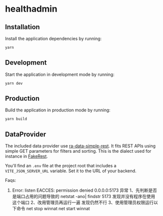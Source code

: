 # healthadmin

## Installation

Install the application dependencies by running:

```sh
yarn
```

## Development

Start the application in development mode by running:

```sh
yarn dev
```

## Production

Build the application in production mode by running:

```sh
yarn build
```

## DataProvider

The included data provider use [ra-data-simple-rest](https://github.com/marmelab/react-admin/tree/master/packages/ra-data-simple-rest). It fits REST APIs using simple GET parameters for filters and sorting. This is the dialect used for instance in [FakeRest](https://github.com/marmelab/FakeRest).

You'll find an `.env` file at the project root that includes a `VITE_JSON_SERVER_URL` variable. Set it to the URL of your backend.


Faqs:
1. Error: listen EACCES: permission denied 0.0.0.0:5173 异常
    1、先判断是否是端口占用的问题导致的
    netstat -ano| findstr 5173
    发现并没有程序在使用这个端口
    2、改用管理员再运行一遍
    发现仍然不行
    3、使用管理员权限运行以下命令
    net stop winnat
    net start winnat